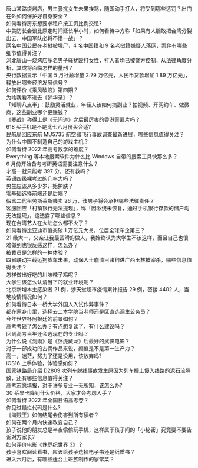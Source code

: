 唐山某路烧烤店，男生骚扰女生未果挨骂，随即动手打人，将受到哪些惩罚？出门在外如何保护好自身安全？  
如何看待房东想要求租户按工资比例交租?  
中美防长会谈比原定时间延长半小时，如何看待中方称「如果有人胆敢把台湾分裂出去，中国军队必将不惜一战」？  
两名中国公民在老挝被埋尸，4 名中国籍和 9 名老挝籍嫌疑人落网，案件有哪些细节值得关注？  
河北唐山一烧烤店多名男子骚扰殴打女性，打人者均已被警方控制，从法律角度分析，其或将面临怎样的量刑？  
央行数据显示「中国 5 月社融增量 2.79 万亿元，人民币贷款增加 1.89 万亿元」，释放出哪些经济发展信号？  
如何评价《乘风破浪》第四期？  
为啥我看不进去《梦华录》？  
「知聊八点半」：鼓励灵活就业，年轻人该如何搞副业？拍视频、开网约车、做微商，这些副业哪个更赚钱？  
《寒战》称得上是《无间道》之后最厉害的香港警匪片吗？  
618 买手机是不是比七八月份买合适?  
民航局回应东航 MU5735 航空器飞行事故调查最新进展，哪些信息值得关注？  
为什么中国不制造自己的游戏主机？  
如何看待 2022 年高考数学的难度？  
Everything 等本地搜索软件为什么比 Windows 自带的搜索工具快那么多？  
6 月份开始备考考研英语需要注意什么？  
才高一就只能考 397 分，还有救吗？  
英语四级裸考过的几率大吗？  
男生应该从多少岁开始护肤？  
零基础选择前端还是后端？  
假富二代租劳斯莱斯贱卖 26 万，该男子将会承担哪些法律责任？  
客服回应「村镇银行无法提现」，称「因系统未恢复，通过手机银行存款的储户均无法提现」，这透露了哪些信息？  
现在台湾艺人在大陆怎么都不火了？  
如何看待比亚迪市值突破 1 万亿元大关，位居全球车企第三？  
21 级大一，父亲让我最圆滑的做人，我始终认为大学生不该这样，而且自己也很难做到也很反感这样，怎么办？  
被裁员是怎样的一种体验？  
四省联动拦截运狗货车未果，动保人士崩溃目睹狗进广西玉林被宰杀，哪些信息值得关注？  
怎样做出好吃的川味辣子鸡呢？  
大学生该怎么认清当下的就业环境呢？  
北京新增本土感染者 21 例，涉天堂超市疫情累计报告 29 例，密接 4402 人，当地疫情情况如何？  
如何看待日本一桥大学外国人入试作弊事件？  
都在家乡市里，选择去二本学院当老师还是区直选调生公务员？  
今年世界杯阿根廷的前景如何？  
高考考砸了怎么办？有点想复读了，有什么建议吗？  
回到高考当年还会选现在的专业吗？  
为什么说《剑雨》是《卧虎藏龙》后最好的武侠电影？  
对于一部成功的古偶作品来说，颜值是不是第一生产力？  
高一，迷茫，努力了还是没用，该放弃吗?  
iOS16 上手体验，体验感如何？  
国家铁路局介绍 D2809 次列车脱线事故发生原因为列车撞上侵入线路的泥石流导致，还有哪些信息值得关注？  
高考志愿填报，对于许多专业一无所知，该怎么办?  
30 系显卡降到什么价格，大家才会考虑入手？  
如何看待 2022 年全国日语高考卷？  
你见过最烂代码是什么?  
《海贼王》如何结尾会伤害到所有读者？  
如何在两个月内快速改变自己？  
孩子说他的朋友总是半夜偷偷玩手机，这样属于孩子间的「小秘密」究竟要不要告诉对方家长?  
如何评价电影《侏罗纪世界 3》？  
孩子喜欢阅读看书，应该给孩子选择电子书还是纸质书？  
进入六月后，有哪些适合上班族制作的家常菜？  

